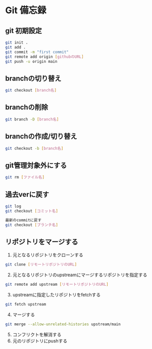 # Git 備忘録

## git 初期設定

~~~bash
git init .
git add .
git commit -m "first commit"
git remote add origin [githubのURL]
git push -u origin main
~~~

## branchの切り替え

~~~bash
git checkout [branch名]
~~~

## branchの削除

~~~bash
git branch -D [branch名]
~~~

## branchの作成/切り替え

~~~bash
git checkout -b [branch名]
~~~

## git管理対象外にする

~~~bash
git rm [ファイル名]
~~~

## 過去verに戻す

~~~bash
git log
git checkout [コミット名]

最新のcommitに戻す
git checkout [ブランチ名]
~~~

## リポジトリをマージする

1. 元となるリポジトリをクローンする

~~~bash
git clone [リモートリポジトリのURL]
~~~

2. 元となるリポジトリのupstreamにマージするリポジトリを指定する

~~~bash
git remote add upstream [リモートリポジトリのURL]
~~~

3. upstreamに指定したリポジトリをfetchする

~~~bash
git fetch upstream
~~~

4. マージする

~~~bash
git merge --allow-unrelated-histories upstream/main
~~~

5. コンフリクトを解消する
6. 元のリポジトリにpushする